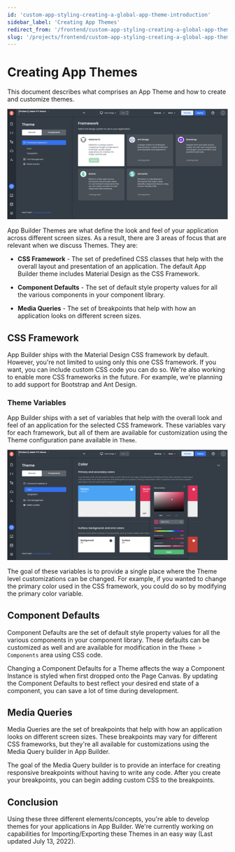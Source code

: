 ```yaml
---
id: 'custom-app-styling-creating-a-global-app-theme-introduction'
sidebar_label: 'Creating App Themes'
redirect_from: '/frontend/custom-app-styling-creating-a-global-app-theme-introduction'
slug: '/projects/frontend/custom-app-styling-creating-a-global-app-theme-introduction'
---
```


# Creating App Themes

This document describes what comprises an App Theme and how to create and customize themes.

![how to create and customize themes](./_images/ab-custom-styling-theme-introduction-1.png)

App Builder Themes are what define the look and feel of your application across different screen sizes. As a result, there are 3 areas of focus that are relevant when we discuss Themes. They are:

- **CSS Framework** - The set of predefined CSS classes that help with the overall layout and presentation of an application. The default App Builder theme includes Material Design as the CSS Framework.

- **Component Defaults** - The set of default style property values for all the various components in your component library.

- **Media Queries** - The set of breakpoints that help with how an application looks on different screen sizes.

## CSS Framework

App Builder ships with the Material Design CSS framework by default. However, you're not limited to using only this one CSS framework. If you want, you can include custom CSS code you can do so. We're also working to enable more CSS frameworks in the future. For example, we're planning to add support for Bootstrap and Ant Design.

### Theme Variables

App Builder ships with a set of variables that help with the overall look and feel of an application for the selected CSS framework. These variables vary for each framework, but all of them are available for customization using the Theme configuration pane available in `Theme`.

![Setting theme variables](./_images/ab-custom-styles-theme-3.png)

The goal of these variables is to provide a single place where the Theme level customizations can be changed. For example, if you wanted to change the primary color used in the CSS framework, you could do so by modifying the primary color variable.

## Component Defaults

Component Defaults are the set of default style property values for all the various components in your component library. These defaults can be customized as well and are available for modification in the `Theme > Components` area using CSS code.

Changing a Component Defaults for a Theme affects the way a Component Instance is styled when first dropped onto the Page Canvas. By updating the Component Defaults to best reflect your desired end state of a component, you can save a lot of time during development.

## Media Queries

Media Queries are the set of breakpoints that help with how an application looks on different screen sizes. These breakpoints may vary for different CSS frameworks, but they're all available for customizations using the Media Query builder in App Builder.

The goal of the Media Query builder is to provide an interface for creating responsive breakpoints without having to write any code. After you create your breakpoints, you can begin adding custom CSS to the breakpoints.

## Conclusion

Using these three different elements/concepts, you're able to develop themes for your applications in App Builder. We're currently working on capabilities for Importing/Exporting these Themes in an easy way (Last updated July 13, 2022).
